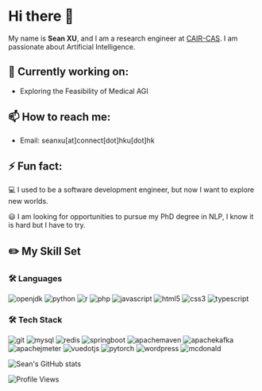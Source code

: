 # Hi there 👋






My name is **Sean XU**, and I am a research engineer at [CAIR-CAS](https://www.cair-cas.org.hk/). I am passionate about Artificial Intelligence.

## 🔭 Currently working on:

- Exploring the Feasibility of Medical AGI

## 📫 How to reach me:

- Email: seanxu[at]connect[dot]hku[dot]hk

## ⚡ Fun fact:

💻  I used to be a software development engineer, but now I want to explore new worlds.

😃  I am looking for opportunities to pursue my PhD degree in NLP, I know it is hard but I have to try.


## ✏️ My Skill Set
### 🛠️ Languages
![openjdk](https://img.shields.io/badge/Java-ED8B00?style=for-the-badge&logo=openjdk&logoColor=white)
![python](https://img.shields.io/badge/Python-3776AB?style=for-the-badge&logo=python&logoColor=white)
![r](https://img.shields.io/badge/r-276DC3?style=for-the-badge&logo=r&logoColor=white)
![php](https://img.shields.io/badge/php-777BB4?style=for-the-badge&logo=php&logoColor=white)
![javascript](https://img.shields.io/badge/javascript-F7DF1E?style=for-the-badge&logo=javascript&logoColor=white)
![html5](https://img.shields.io/badge/html5-E34F26?style=for-the-badge&logo=html5&logoColor=white)
![css3](https://img.shields.io/badge/css3-1572B6?style=for-the-badge&logo=css3&logoColor=white)
![typescript](https://img.shields.io/badge/typescript-3178C6?style=for-the-badge&logo=typescript&logoColor=white)



### 🛠️ Tech Stack
![git](https://img.shields.io/badge/git-F05032?style=for-the-badge&logo=git&logoColor=white)
![mysql](https://img.shields.io/badge/mysql-4479A1?style=for-the-badge&logo=mysql&logoColor=white)
![redis](https://img.shields.io/badge/redis-DC382D?style=for-the-badge&logo=redis&logoColor=white)
![springboot](https://img.shields.io/badge/springboot-6DB33F?style=for-the-badge&logo=springboot&logoColor=white)
![apachemaven](https://img.shields.io/badge/maven-C71A36?style=for-the-badge&logo=apachemaven&logoColor=white)
![apachekafka](https://img.shields.io/badge/kafka-231F20?style=for-the-badge&logo=apachekafka&logoColor=white)
![apachejmeter](https://img.shields.io/badge/jmeter-D22128?style=for-the-badge&logo=apachejmeter&logoColor=white)
![vuedotjs](https://img.shields.io/badge/vuedotjs-4FC08D?style=for-the-badge&logo=vuedotjs&logoColor=white)
![pytorch](https://img.shields.io/badge/PyTorch-EE4C2C?style=for-the-badge&logo=pytorch&logoColor=white)
![wordpress](https://img.shields.io/badge/wordpress-21759B?style=for-the-badge&logo=wordpress&logoColor=white)
![mcdonald](https://img.shields.io/badge/McDonald's-FBC817?style=for-the-badge&logo=McDonald's&logoColor=white)


![Sean's GitHub stats](https://github-readme-stats.vercel.app/api?username=seanxuu&count_private=true)
[^_^]:![Sean's GitHub stats](https://github-readme-stats-alpha-blush-33.vercel.app/api?username=seanxuu&show_icons=true&theme=default&layout=compact&line_height=28.8)


![Profile Views](https://komarev.com/ghpvc/?username=seanxuu&color=brightgreen)
